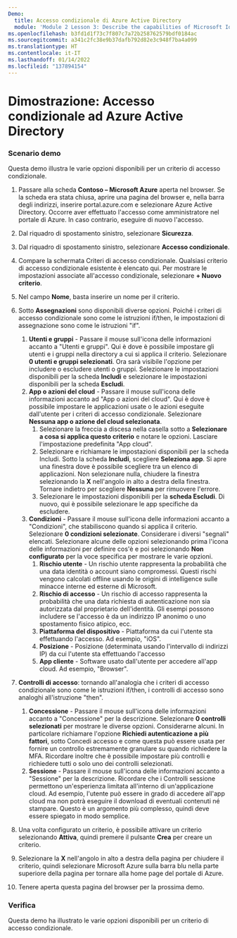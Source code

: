 ```yaml
---
Demo:
  title: Accesso condizionale di Azure Active Directory
  module: 'Module 2 Lesson 3: Describe the capabilities of Microsoft Identity and access management solutions: Explore the access management capabilities of Azure AD'
ms.openlocfilehash: b3fd1d1f73c7f807c7a72b258762579bdf0184ac
ms.sourcegitcommit: a341c2fc38e9b37dafb792d82e3c948f7ba4a099
ms.translationtype: HT
ms.contentlocale: it-IT
ms.lasthandoff: 01/14/2022
ms.locfileid: "137894154"
---
```

# <a name="demo-azure-active-directory-conditional-access"></a>Dimostrazione: Accesso condizionale ad Azure Active Directory

### <a name="demo-scenario"></a>Scenario demo
Questa demo illustra le varie opzioni disponibili per un criterio di accesso condizionale.

1. Passare alla scheda **Contoso – Microsoft Azure** aperta nel browser. Se la scheda era stata chiusa, aprire una pagina del browser e, nella barra degli indirizzi, inserire portal.azure.com e selezionare Azure Active Directory. Occorre aver effettuato l'accesso come amministratore nel portale di Azure. In caso contrario, eseguire di nuovo l'accesso.

1. Dal riquadro di spostamento sinistro, selezionare **Sicurezza**.

1. Dal riquadro di spostamento sinistro, selezionare **Accesso condizionale**.

1. Compare la schermata Criteri di accesso condizionale. Qualsiasi criterio di accesso condizionale esistente è elencato qui. Per mostrare le impostazioni associate all'accesso condizionale, selezionare **+ Nuovo criterio**.

1. Nel campo **Nome**, basta inserire un nome per il criterio.

1. Sotto **Assegnazioni** sono disponibili diverse opzioni.  Poiché i criteri di accesso condizionale sono come le istruzioni if/then, le impostazioni di assegnazione sono come le istruzioni "if".
    1. **Utenti e gruppi** - Passare il mouse sull'icona delle informazioni accanto a "Utenti e gruppi". Qui è dove è possibile impostare gli utenti e i gruppi nella directory a cui si applica il criterio. Selezionare **0 utenti e gruppi selezionati**.  Ora sarà visibile l'opzione per includere o escludere utenti o gruppi. Selezionare le impostazioni disponibili per la scheda **Includi** e selezionare le impostazioni disponibili per la scheda **Escludi**.
    1. **App o azioni del cloud** - Passare il mouse sull'icona delle informazioni accanto ad "App o azioni del cloud". Qui è dove è possibile impostare le applicazioni usate o le azioni eseguite dall'utente per i criteri di accesso condizionale.  Selezionare **Nessuna app o azione del cloud selezionata**.
        1. Selezionare la freccia a discesa nella casella sotto a **Selezionare a cosa si applica questo criterio** e notare le opzioni.  Lasciare l'impostazione predefinita "App cloud".
        1. Selezionare e richiamare le impostazioni disponibili per la scheda Includi. Sotto la scheda **Includi**, scegliere **Seleziona app**.  Si apre una finestra dove è possibile scegliere tra un elenco di applicazioni.  Non selezionare nulla, chiudere la finestra selezionando la **X** nell'angolo in alto a destra della finestra. Tornare indietro per scegliere **Nessuna** per rimuovere l'errore.
        1. Selezionare le impostazioni disponibili per la **scheda Escludi**.  Di nuovo, qui è possibile selezionare le app specifiche da escludere.
    1. **Condizioni** - Passare il mouse sull'icona delle informazioni accanto a "Condizioni", che stabiliscono quando si applica il criterio. Selezionare **0 condizioni selezionate**. Considerare i diversi "segnali" elencati.   Selezionare alcune delle opzioni selezionando prima l'icona delle informazioni per definire cos'è e poi selezionando **Non configurato** per la voce specifica per mostrare le varie opzioni.
        1. **Rischio utente** - Un rischio utente rappresenta la probabilità che una data identità o account siano compromessi. Questi rischi vengono calcolati offline usando le origini di intelligence sulle minacce interne ed esterne di Microsoft.
        1. **Rischio di accesso** - Un rischio di accesso rappresenta la probabilità che una data richiesta di autenticazione non sia autorizzata dal proprietario dell'identità. Gli esempi possono includere se l'accesso è da un indirizzo IP anonimo o uno spostamento fisico atipico, ecc.
        1. **Piattaforma del dispositivo** - Piattaforma da cui l'utente sta effettuando l'accesso. Ad esempio, "iOS".
        1. **Posizione** - Posizione (determinata usando l'intervallo di indirizzi IP) da cui l'utente sta effettuando l'accesso
        1. **App cliente** - Software usato dall'utente per accedere all'app cloud. Ad esempio, "Browser".

1. **Controlli di accesso**: tornando all'analogia che i criteri di accesso condizionale sono come le istruzioni if/then, i controlli di accesso sono analoghi all'istruzione "then".
    1. **Concessione** - Passare il mouse sull'icona delle informazioni accanto a "Concessione" per la descrizione.  Selezionare **0 controlli selezionati** per mostrare le diverse opzioni.  Considerarne alcuni.  In particolare richiamare l'opzione **Richiedi autenticazione a più fattori**, sotto Concedi accesso e come questa può essere usata per fornire un controllo estremamente granulare su quando richiedere la MFA.   Ricordare inoltre che è possibile impostare più controlli e richiedere tutti o solo uno dei controlli selezionati.
    1. **Sessione** - Passare il mouse sull'icona delle informazioni accanto a "Sessione" per la descrizione.  Ricordare che i Controlli sessione permettono un'esperienza limitata all'interno di un'applicazione cloud.  Ad esempio, l'utente può essere in grado di accedere all'app cloud ma non potrà eseguire il download di eventuali contenuti né stampare.  Questo è un argomento più complesso, quindi deve essere spiegato in modo semplice.

1. Una volta configurato un criterio, è possibile attivare un criterio selezionando **Attiva**, quindi premere il pulsante **Crea** per creare un criterio.

1. Selezionare la **X** nell'angolo in alto a destra della pagina per chiudere il criterio, quindi selezionare Microsoft Azure sulla barra blu nella parte superiore della pagina per tornare alla home page del portale di Azure.

1. Tenere aperta questa pagina del browser per la prossima demo.

### <a name="review"></a>Verifica

Questa demo ha illustrato le varie opzioni disponibili per un criterio di accesso condizionale.
